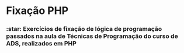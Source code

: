 <h1> Fixação PHP </h1>

<h3> :star: Exercícios de fixação de lógica de programação passados na aula de Técnicas de Programação do curso de ADS, realizados em PHP </h3>
